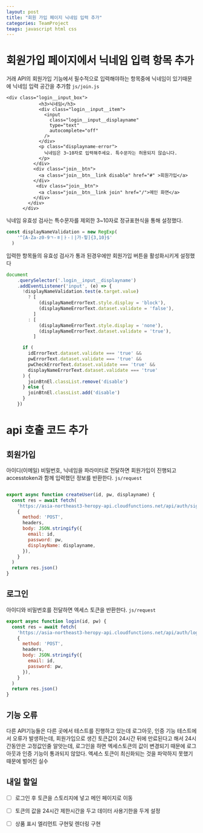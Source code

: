 ```yaml
---
layout: post
title: "회원 가입 페이지 닉네임 입력 추가"
categories: TeamProject
teags: javascript html css
---
```


# 회원가입 페이지에서 닉네임 입력 항목 추가

거래 API의 회원가입 기능에서 필수적으로 입력해야하는 항목중에 닉네임이 있기때문에 닉네임 입력 공간을 추가함
`js/join.js`
```
<div class="login__input_box">
            <h3>닉네임</h3>
            <div class="login__input__item">
              <input
                class="login__input__displayname"
                type="text"
                autocomplete="off"
              />
            </div>
            <p class="displayname-error">
              닉네임은 3~10자로 입력해주세요. 특수문자는 허용되지 않습니다.
            </p>
          </div>
          <div class="join__btn">
            <a class="join__btn__link disable" href="#" >회원가입</a>
          </div>
           <div class="join__btn">
            <a class="join__btn__link join" href="/">메인 화면</a>
          </div>
        </div>
      </div>
```

닉네임 유효성 검사는 특수문자를 제외한 3~10자로 정규표현식을 통해 설정했다.
```js
const displayNameValidation = new RegExp(
    '^[A-Za-z0-9ㄱ-ㅎ|ㅏ-ㅣ|가-힣]{3,10}$'
  )
```

입력한 항목들의 유효성 검사가 통과 된경우에만 회원가입 버튼을 활성화시키게 설정했다
```js
document
    .querySelector('.login__input__displayname')
    .addEventListener('input', (e) => {
      !displayNameValidation.test(e.target.value)
        ? [
            (displayNameErrorText.style.display = 'block'),
            (displayNameErrorText.dataset.validate = 'false'),
          ]
        : [
            (displayNameErrorText.style.display = 'none'),
            (displayNameErrorText.dataset.validate = 'true'),
          ]

      if (
        idErrorText.dataset.validate === 'true' &&
        pwErrorText.dataset.validate === 'true' &&
        pwCheckErrorText.dataset.validate === 'true' &&
        displayNameErrorText.dataset.validate === 'true'
      ) {
        joinBtnEl.classList.remove('disable')
      } else {
        joinBtnEl.classList.add('disable')
      }
    })
```


# api 호출 코드 추가

## 회원가입 
아이디(이메일) 비밀번호, 닉네임을 파라미터로 전달하면 회원가입이 진행되고 accesstoken과 함께 입력했던 정보를 반환한다.
`js/request`
```js

export async function createUser(id, pw, displayname) {
  const res = await fetch(
    'https://asia-northeast3-heropy-api.cloudfunctions.net/api/auth/signup',
    {
      method: 'POST',
      headers,
      body: JSON.stringify({
        email: id,
        password: pw,
        displayName: displayname,
      }),
    }
  )
  return res.json()
}
```

## 로그인
아이디와 비밀번호를 전달하면 엑세스 토큰을 반환한다.
`js/request`
```js
export async function login(id, pw) {
  const res = await fetch(
    'https://asia-northeast3-heropy-api.cloudfunctions.net/api/auth/login',
    {
      method: 'POST',
      headers,
      body: JSON.stringify({
        email: id,
        password: pw,
      }),
    }
  )
  return res.json()
}

```

## 기능 오류

다른 API기능들은 다른 곳에서 테스트를 진행하고 있는데 로그아웃, 인증 기능 테스트에서 오류가 발생하는데, 회원가입으로 생긴 토큰값이 24시간 뒤에 만료된다고 해서 24시간동안은 
고정값인줄 알앗는데, 로그인을 하면 엑세스토큰의 값이 변경되기 때문에 로그아웃과 인증 기능이 통과되지 않았다.
엑세스 토큰이 최신화되는 것을 파악하지 못했기 때문에 벌어진 실수


## 내일 할일
- [ ] 로그인 후 토큰을 스토리지에 넣고 메인 페이지로 이동
- [ ] 토큰의 값을 24시간 제한시간을 두고 데이터 사용기한을 두게 설정
- [ ] 상품 표시 엘리먼트 구현및 렌더링 구현

